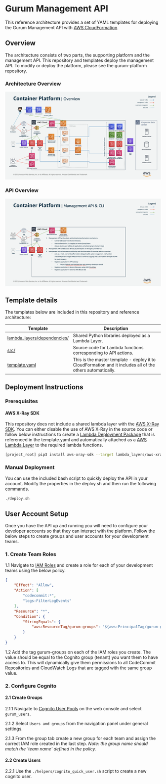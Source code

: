# Gurum Management API

This reference architecture provides a set of YAML templates for deploying the Gurum Management API with [AWS CloudFormation](https://aws.amazon.com/cloudformation/).

## Overview

The architecture consists of two parts, the supporting platform and the management API.
This repository and templates deploy the management API. To modify or deploy the platform, please see the gurum-platform repository.

### Architecture Overview

![architecture-overview](docs/images/architecture-overview.png)

### API Overview

![api-overview](docs/images/api-overview.png)

## Template details

The templates below are included in this repository and reference architecture:

| Template | Description |
| --- | --- |
| [lambda_layers/dependencies/](lambda_layers/dependencies/) | Shared Python libraries deployed as a Lambda Layer. |
| [src/](src/) | Source code for Lambda functions corresponding to API actions. |
| [template.yaml](template.yaml) | This is the master template - deploy it to CloudFormation and it includes all of the others automatically. |

## Deployment Instructions

### Prerequisites

#### AWS X-Ray SDK

This repository does not include a shared lambda layer with the [AWS X-Ray SDK](https://github.com/aws/aws-xray-sdk-python). You can either disable the use of AWS X-Ray in the source code or follow below instructions to create a [Lambda Deployment Package](https://docs.aws.amazon.com/lambda/latest/dg/lambda-python-how-to-create-deployment-package.html) that is referenced in the template.yaml and automatically attached as a [AWS Lambda Layer](https://docs.aws.amazon.com/lambda/latest/dg/configuration-layers.html) to the required lambda functions.

```bash
[project_root] pip3 install aws-xray-sdk --target lambda_layers/aws-xray-sdk/python
```

### Manual Deployment

You can use the included bash script to quickly deploy the API in your account. Modify the properties in the deploy.sh and then run the following commands.

```bash
./deploy.sh
```

## User Account Setup

Once you have the API up and running you will need to configure your developer accounts so that they can interact with the platform. Follow the below steps to create groups and user accounts for your development teams.

### 1. Create Team Roles

1.1 Navigate to [IAM Roles](https://console.aws.amazon.com/iam/home#/roles) and create a role for each of your development teams using the below policy.

```json
{
    "Effect": "Allow",
    "Action": [
        "codecommit:*",
        "logs:FilterLogEvents"
    ],
    "Resource": "*",
    "Condition": {
        "StringEquals": {
            "aws:ResourceTag/gurum-groups": "${aws:PrincipalTag/gurum-groups}"
        }
    }
}
```

1.2 Add the tag gurum-groups on each of the IAM roles you create. The value should be equal to the Cognito group (tenant) you want them to have access to.
This will dynamically give them permissions to all CodeCommit Repositories and CloudWatch Logs that are tagged with the same group value.

### 2. Configure Cognito

#### 2.1 Create Groups

2.1.1 Navigate to [Cognito User Pools](https://console.aws.amazon.com/cognito/users/) on the web console and select `gurum_users`.

2.1.2 Select `Users and groups` from the navigation panel under general settings.

2.1.3 From the group tab create a new group for each team and assign the correct IAM role created in the last step. *Note: the group name should match the 'team name' defined in the policy.*

#### 2.2 Create Users

2.2.1 Use the `./helpers/cognito_quick_user.sh` script to create a new cognito user.
